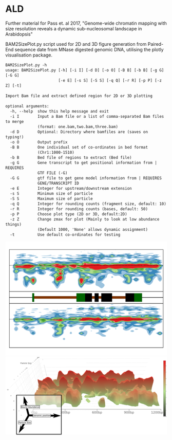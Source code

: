 # ALD
Further material for Pass et. al 2017, "Genome-wide chromatin mapping with size resolution reveals a dynamic sub-nucleosomal landscape in Arabidopsis"

BAM2SizePlot.py script used for 2D and 3D figure generation from Paired-End sequence date from MNase digested genomic DNA, utilising the plotly visualisation package.

```
BAM2SizePlot.py -h
usage: BAM2SizePlot.py [-h] [-i I] [-d D] [-o O] [-B B] [-b B] [-g G] [-G G]
                       [-e E] [-s S] [-S S] [-q Q] [-r R] [-p P] [-z Z] [-t]

Import Bam file and extract defined region for 2D or 3D plotting

optional arguments:
  -h, --help  show this help message and exit
  -i I        Input a Bam file or a list of comma-separated Bam files to merge
              (format: one.bam,two.bam,three.bam)
  -d D        Optional: Directory where bamfiles are (saves on typing!)
  -o O        Output prefix
  -B B        One individual set of co-ordinates in bed format
              (Chr1:1000-1510)
  -b B        Bed file of regions to extract (Bed file)
  -g G        Gene transcript to get positional information from | REQUIRES
              GTF FILE (-G)
  -G G        gtf file to get gene model information from | REQUIRES
              GENE/TRANSCRIPT ID
  -e E        Integer for upstream/downstream extension
  -s S        Minimum size of particle
  -S S        Maximum size of particle
  -q Q        Integer for rounding counts (fragment size, default: 10)
  -r R        Integer for rounding counts (bases, default: 50)
  -p P        Choose plot type (2D or 3D, default:2D)
  -z Z        Change zmax for plot (Mainly to look at low abundance things)
              (Default 1000, 'None' allows dynamic assignment)
  -t          Use default co-ordinates for testing
```
![2D output](https://github.com/ChromatinCardiff/ALD/blob/master/StrikingImage.png)
![3D output](https://github.com/ChromatinCardiff/ALD/blob/master/3Drepresentation.png)

